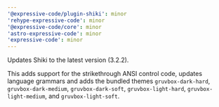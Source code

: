 ```yaml
---
'@expressive-code/plugin-shiki': minor
'rehype-expressive-code': minor
'@expressive-code/core': minor
'astro-expressive-code': minor
'expressive-code': minor
---
```


Updates Shiki to the latest version (3.2.2).

This adds support for the strikethrough ANSI control code, updates language grammars and adds the bundled themes `gruvbox-dark-hard`, `gruvbox-dark-medium`, `gruvbox-dark-soft`, `gruvbox-light-hard`, `gruvbox-light-medium`, and `gruvbox-light-soft`.
